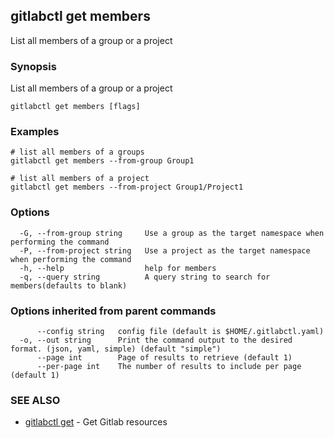 ## gitlabctl get members

List all members of a group or a project

### Synopsis

List all members of a group or a project

```
gitlabctl get members [flags]
```

### Examples

```
# list all members of a groups
gitlabctl get members --from-group Group1

# list all members of a project
gitlabctl get members --from-project Group1/Project1
```

### Options

```
  -G, --from-group string     Use a group as the target namespace when performing the command
  -P, --from-project string   Use a project as the target namespace when performing the command
  -h, --help                  help for members
  -q, --query string          A query string to search for members(defaults to blank)
```

### Options inherited from parent commands

```
      --config string   config file (default is $HOME/.gitlabctl.yaml)
  -o, --out string      Print the command output to the desired format. (json, yaml, simple) (default "simple")
      --page int        Page of results to retrieve (default 1)
      --per-page int    The number of results to include per page (default 1)
```

### SEE ALSO

* [gitlabctl get](gitlabctl_get.md)	 - Get Gitlab resources

